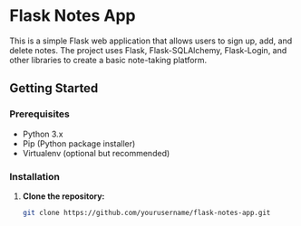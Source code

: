 # Flask Notes App

This is a simple Flask web application that allows users to sign up, add, and delete notes. The project uses Flask, Flask-SQLAlchemy, Flask-Login, and other libraries to create a basic note-taking platform.

## Getting Started

### Prerequisites

- Python 3.x
- Pip (Python package installer)
- Virtualenv (optional but recommended)

### Installation

1. **Clone the repository:**

   ```bash
   git clone https://github.com/yourusername/flask-notes-app.git
